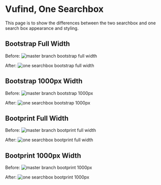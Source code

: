 # Vufind, One Searchbox

This page is to show the differences between the two searchbox and one search box appearance and styling.

## Bootstrap Full Width
Before:
![master branch bootstrap full width](https://raw.githubusercontent.com/crhallberg/vufind/one-search-with-README/master_wide_bs.png)

After:
![one searchbox bootstrap full width](https://raw.githubusercontent.com/crhallberg/vufind/one-search-with-README/one_wide_bs.png)

## Bootstrap 1000px Width
Before:
![master branch bootstrap 1000px](https://raw.githubusercontent.com/crhallberg/vufind/one-search-with-README/master_1000_bs.png)

After:
![one searchbox bootstrap 1000px](https://raw.githubusercontent.com/crhallberg/vufind/one-search-with-README/one_1000_bs.png)

## Bootprint Full Width
Before:
![master branch bootprint full width](https://raw.githubusercontent.com/crhallberg/vufind/one-search-with-README/master_wide_bp.png)

After:
![one searchbox bootprint full width](https://raw.githubusercontent.com/crhallberg/vufind/one-search-with-README/one_wide_bp.png)

## Bootprint 1000px Width
Before:
![master branch bootprint 1000px](https://raw.githubusercontent.com/crhallberg/vufind/one-search-with-README/master_1000_bp.png)

After:
![one searchbox bootprint 1000px](https://raw.githubusercontent.com/crhallberg/vufind/one-search-with-README/one_1000_bp.png)
